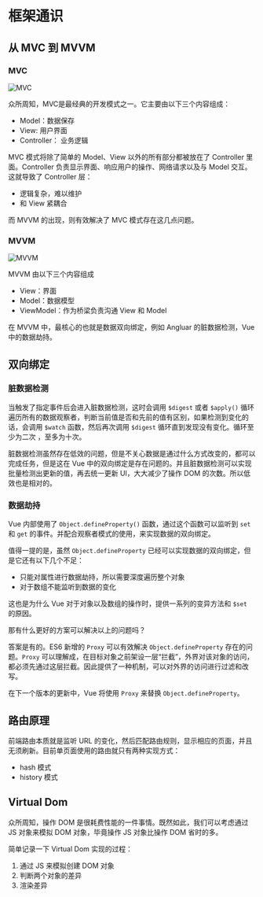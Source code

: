 # 框架通识

## 从 MVC 到 MVVM

### MVC

![MVC](/mvc.png)

众所周知，MVC是最经典的开发模式之一。它主要由以下三个内容组成：

- Model：数据保存
- View: 用户界面
- Controller： 业务逻辑

MVC 模式将除了简单的 Model、View 以外的所有部分都被放在了 Controller 里面。Controller 负责显示界面、响应用户的操作、网络请求以及与 Model 交互。这就导致了 Controller 层：

- 逻辑复杂，难以维护
- 和 View 紧耦合

而 MVVM 的出现，则有效解决了 MVC 模式存在这几点问题。

### MVVM

![MVVM](/mvvm.png)

MVVM 由以下三个内容组成

- View：界面
- Model：数据模型
- ViewModel：作为桥梁负责沟通 View 和 Model

在 MVVM 中，最核心的也就是数据双向绑定，例如 Angluar 的脏数据检测，Vue 中的数据劫持。

## 双向绑定

### 脏数据检测

当触发了指定事件后会进入脏数据检测，这时会调用 `$digest` 或者 `$apply()` 循环遍历所有的数据观察者，判断当前值是否和先前的值有区别，如果检测到变化的话，会调用 `$watch` 函数，然后再次调用 `$digest` 循环直到发现没有变化。循环至少为二次 ，至多为十次。

脏数据检测虽然存在低效的问题，但是不关心数据是通过什么方式改变的，都可以完成任务，但是这在 Vue 中的双向绑定是存在问题的。并且脏数据检测可以实现批量检测出更新的值，再去统一更新 UI，大大减少了操作 DOM 的次数。所以低效也是相对的。

### 数据劫持

Vue 内部使用了 `Object.defineProperty()` 函数，通过这个函数可以监听到 `set` 和 `get` 的事件。并配合观察者模式的使用，来实现数据的双向绑定。

值得一提的是，虽然 `Object.defineProperty` 已经可以实现数据的双向绑定，但是它还有以下几个不足：

- 只能对属性进行数据劫持，所以需要深度遍历整个对象
- 对于数组不能监听到数据的变化

这也是为什么 Vue 对于对象以及数组的操作时，提供一系列的变异方法和 `$set` 的原因。

那有什么更好的方案可以解决以上的问题吗？

答案是有的。ES6 新增的 `Proxy` 可以有效解决 `Object.defineProperty` 存在的问题。`Proxy` 可以理解成，在目标对象之前架设一层“拦截”，外界对该对象的访问，都必须先通过这层拦截。因此提供了一种机制，可以对外界的访问进行过滤和改写。

在下一个版本的更新中，Vue 将使用 `Proxy` 来替换 `Object.defineProperty`。

## 路由原理

前端路由本质就是监听 URL 的变化，然后匹配路由规则，显示相应的页面，并且无须刷新。目前单页面使用的路由就只有两种实现方式：

- hash 模式
- history 模式

## Virtual Dom

众所周知，操作 DOM 是很耗费性能的一件事情。既然如此，我们可以考虑通过 JS 对象来模拟 DOM 对象，毕竟操作 JS 对象比操作 DOM 省时的多。

简单记录一下 Virtual Dom 实现的过程：

1. 通过 JS 来模拟创建 DOM 对象
2. 判断两个对象的差异
3. 渲染差异